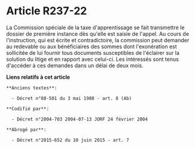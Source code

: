 # Article R237-22

La Commission spéciale de la taxe d'apprentissage se fait transmettre le dossier de première instance dès qu'elle est saisie
de l'appel. Au cours de l'instruction, qui est écrite et contradictoire, la commission peut demander au redevable ou aux
bénéficiaires des sommes dont l'exonération est sollicitée de lui fournir tous documents susceptibles de l'éclairer sur la
solution du litige et en rapport avec celui-ci. Les intéressés sont tenus d'accéder à ces demandes dans un délai de deux
mois.

**Liens relatifs à cet article**

	**Anciens textes**:

	  - Décret n°88-501 du 3 mai 1988 - art. 8 (Ab)

	**Codifié par**:

	  - Décret n°2004-703 2004-07-13 JORF 24 février 2004

	**Abrogé par**:

	  - Décret n°2015-652 du 10 juin 2015 - art. 7
